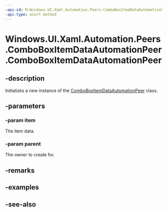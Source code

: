 ```yaml
---
-api-id: M:Windows.UI.Xaml.Automation.Peers.ComboBoxItemDataAutomationPeer.#ctor(System.Object,Windows.UI.Xaml.Automation.Peers.ComboBoxAutomationPeer)
-api-type: winrt method
---
```


<!-- Method syntax
public ComboBoxItemDataAutomationPeer(System.Object item, Windows.UI.Xaml.Automation.Peers.ComboBoxAutomationPeer parent)
-->

# Windows.UI.Xaml.Automation.Peers.ComboBoxItemDataAutomationPeer.ComboBoxItemDataAutomationPeer

## -description
Initializes a new instance of the [ComboBoxItemDataAutomationPeer](comboboxitemdataautomationpeer.md) class.


## -parameters
### -param item
The item data.

### -param parent
The owner to create for.

## -remarks

## -examples

## -see-also
